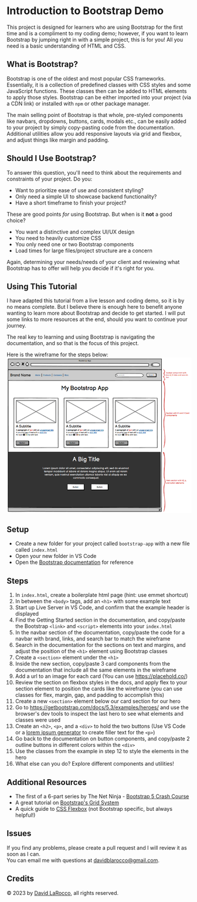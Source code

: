 # Introduction to Bootstrap Demo

This project is designed for learners who are using Bootstrap for the first time and is a compliment to my coding demo; however, if you want to learn Bootstrap by jumping right in with a simple project, this is for you!  All you need is a basic understanding of HTML and CSS.

## What is Bootstrap?
Bootstrap is one of the oldest and most popular CSS frameworks.  Essentially, it is a collection of predefined classes with CSS styles and some JavaScript functions.  These classes then can be added to HTML elements to apply those styles. Bootstrap can be either imported into your project (via a CDN link) or installed with `npm` or other package manager.

The main selling point of Bootstrap is that whole, pre-styled components like navbars, dropdowns, buttons, cards, modals etc., can be easily added to your project by simply copy-pasting code from the documentation.  Additional utilities allow you add responsive layouts via grid and flexbox, and adjust things like margin and padding.

## Should I Use Bootstrap?
To answer this question, you'll need to think about the requirements and constraints of your project.  Do you:
* Want to prioritize ease of use and consistent styling?
* Only need a simple UI to showcase backend functionality?
* Have a short timeframe to finish your project?

These are good points *for* using Bootstrap.  But when is it **not** a good choice?
* You want a distinctive and complex UI/UX design
* You need to heavily customize CSS
* You only need one or two Bootstrap components
* Load times for large files/project structure are a concern

Again, determining your needs/needs of your client and reviewing what Bootstrap has to offer will help you decide if it's right for you.

## Using This Tutorial
I have adapted this tutorial from a live lesson and coding demo, so it is by no means complete. But I believe there is enough here to benefit anyone wanting to learn more about Bootstrap and decide to get started.  I will put some links to more resources at the end, should you want to continue your journey.

The real key to learning and using Bootstrap is navigating the documentation, and so that is the focus of this project.

Here is the wireframe for the steps below:
![Wireframe of Bootstrap project](./bootstrap-wireframe.png)

## Setup
* Create a new folder for your project called `bootstrap-app` with a new file called `index.html`
* Open your new folder in VS Code
* Open the [Bootstrap documentation](https://getbootstrap.com/docs/5.3/getting-started/introduction/) for reference

## Steps 
1. In `index.html`, create a boilerplate html page (hint: use emmet shortcut)
2. In between the `<body>` tags, add an `<h1>` with some example text
3. Start up Live Server in VS Code, and confirm that the example header is displayed
4. Find the Getting Started section in the documentation, and copy/paste the Bootstrap `<link>` and `<script>` elements into your `index.html`
5. In the navbar section of the documentation, copy/paste the code for a navbar with brand, links, and search bar to match the wireframe
6. Search in the documentation for the sections on text and margins, and adjust the position of the `<h1>` element using Bootstrap classes
7. Create a `<section>` element under the `<h1>`
8. Inside the new section, copy/paste 3 card components from the documentation that include all the same elements in the wireframe
9. Add a url to an image for each card (You can use https://placehold.co/) 
10. Review the section on flexbox styles in the docs, and apply flex to your section element to position the cards like the wireframe (you can use classes for flex, margin, gap, and padding to accomplish this)
11. Create a new `<section>` element below our card section for our hero
12. Go to https://getbootstrap.com/docs/5.3/examples/heroes/ and use the browser's dev tools to inspect the last hero to see what elements and classes were used 
13. Create an `<h2>`, `<p>`, and a `<div>` to hold the two buttons (Use VS Code or a [lorem ipsum generator](https://loremipsum.io/) to create filler text for the `<p>`)
14. Go back to the documentation on button components, and copy/paste 2 outline buttons in different colors within the `<div>`
15. Use the classes from the example in step 12 to style the elements in the hero
16. What else can you do?  Explore different components and utilities!

## Additional Resources
* The first of a 6-part series by The Net Ninja - [Bootstrap 5 Crash Course](https://youtu.be/O_9u1P5YjVc)
* A great tutorial on [Bootstrap's Grid System](https://youtu.be/Wqu-d_b3K-0)
* A quick guide to [CSS Flexbox](https://css-tricks.com/snippets/css/a-guide-to-flexbox/) (not Bootstrap specific, but always helpful!)

## Issues
If you find any problems, please create a pull request and I will review it as soon as I can.  
You can email me with questions at davidblarocco@gmail.com.

## Credits
&copy; 2023 by [David LaRocco](http://davidlarocco.dev), all rights reserved.